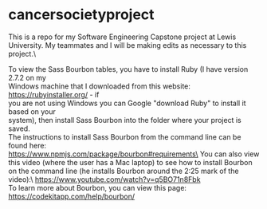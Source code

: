 # cancersocietyproject
This is a repo for my Software Engineering Capstone project at Lewis University.
My teammates and I will be making edits as necessary to this project.\

To view the Sass Bourbon tables, you have to install Ruby (I have version 2.7.2 on my\
Windows machine that I downloaded from this website: https://rubyinstaller.org/ - if\
you are not using Windows you can Google "download Ruby" to install it based on your\
system), then install Sass Bourbon into the folder where your project is saved.\
The instructions to install Sass Bourbon from the command line can be found here:\
https://www.npmjs.com/package/bourbon#requirements\
You can also view this video (where the user has a Mac laptop) to see how to install Bourbon on the command line (he installs Bourbon around the 2:25 mark of the video):\ https://www.youtube.com/watch?v=q5BO71n8Fbk \
To learn more about Bourbon, you can view this page: https://codekitapp.com/help/bourbon/
